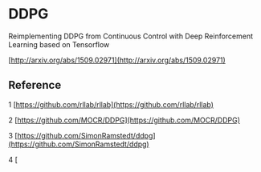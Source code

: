 # DDPG

Reimplementing DDPG from Continuous Control with Deep Reinforcement Learning based on Tensorflow

[http://arxiv.org/abs/1509.02971](http://arxiv.org/abs/1509.02971)



## Reference
1 [https://github.com/rllab/rllab](https://github.com/rllab/rllab)

2 [https://github.com/MOCR/DDPG](https://github.com/MOCR/DDPG)

3 [https://github.com/SimonRamstedt/ddpg](https://github.com/SimonRamstedt/ddpg)

4 [


